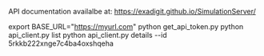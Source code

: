 API documentation availalbe at: https://exadigit.github.io/SimulationServer/

export BASE_URL="https://myurl.com"
python get_api_token.py
python api_client.py list
python api_client.py details --id 5rkkb222xnge7c4ba4oxshqeha
